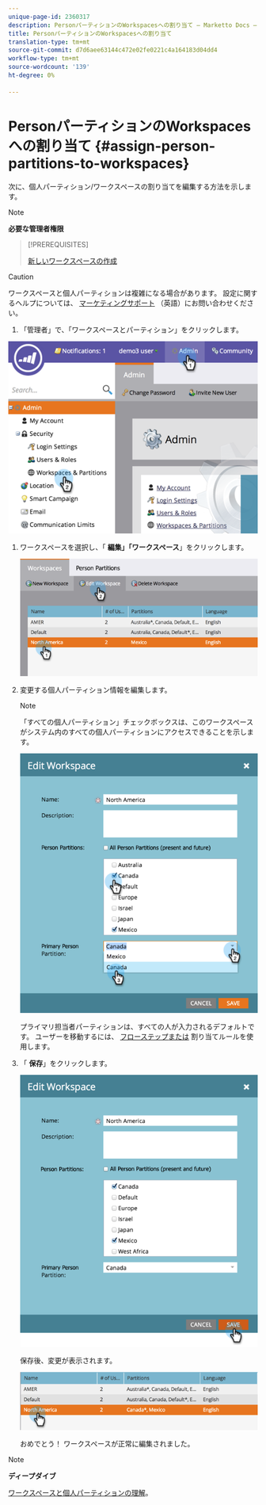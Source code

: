 ```yaml
---
unique-page-id: 2360317
description: PersonパーティションのWorkspacesへの割り当て — Marketto Docs — 製品ドキュメント
title: PersonパーティションのWorkspacesへの割り当て
translation-type: tm+mt
source-git-commit: d7d6aee63144c472e02fe0221c4a164183d04dd4
workflow-type: tm+mt
source-wordcount: '139'
ht-degree: 0%

---
```



# PersonパーティションのWorkspacesへの割り当て {#assign-person-partitions-to-workspaces}

次に、個人パーティション/ワークスペースの割り当てを編集する方法を示します。

>[!NOTE]
>
>**必要な管理者権限**

>[!PREREQUISITES]
>
>[新しいワークスペースの作成](create-a-new-workspace.md)

>[!CAUTION]
>
>ワークスペースと個人パーティションは複雑になる場合があります。 設定に関するヘルプについては、 [マーケティングサポート](http://support.marketo.com/) （英語）にお問い合わせください。

1. 「管理者」で、「ワークスペースとパーティション」をクリックします。

![](assets/image2014-9-17-11-3a13-3a24.png)

1. ワークスペースを選択し、「 **編集」「ワークスペース**」をクリックします。

   ![](assets/two-3.png)

1. 変更する個人パーティション情報を編集します。

   >[!NOTE]
   >
   >「すべての個人パーティション」チェックボックスは、このワークスペースがシステム内のすべての個人パーティションにアクセスできることを示します。

   ![](assets/three-3.png)

   プライマリ担当者パーティションは、すべての人が入力されるデフォルトです。 ユーザーを移動するには、 [フローステップ](../../../product-docs/core-marketo-concepts/smart-campaigns/flow-actions/use-add-choice-in-a-flow-step.md)[または](assigning-person-partitions-with-assignment-rules.md) 割り当てルールを使用します。

1. 「 **保存**」をクリックします。

   ![](assets/four-3.png)

   保存後、変更が表示されます。

   ![](assets/image2014-9-17-11-3a14-3a53.png)

   おめでとう！ ワークスペースが正常に編集されました。

>[!NOTE]
>
>**ディープダイブ**
>
>[ワークスペースと個人パーティションの理解](understanding-workspaces-and-person-partitions.md)。

